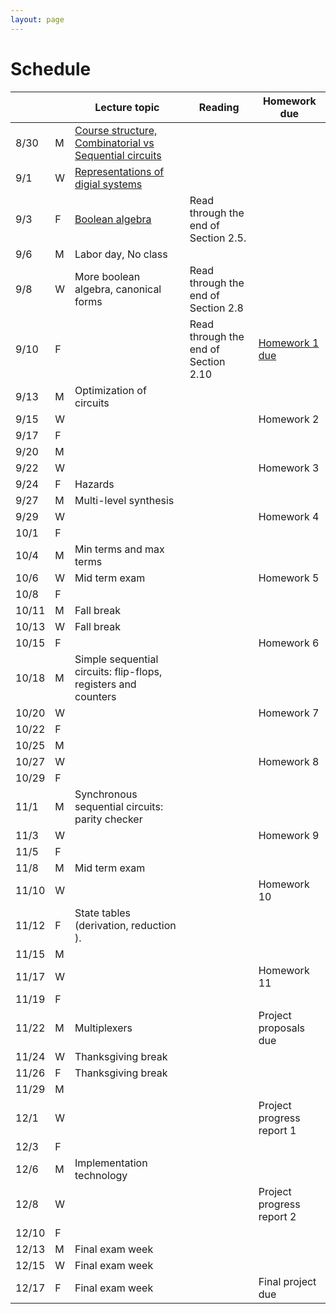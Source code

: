 ```yaml
---
layout: page
---
```

# Schedule

|       |   | Lecture topic                                                                                                                    | Reading                               | Homework due                                             |
| ----- | - | --------------------------------------------------------------                                                                   | ------------------------------------- | -------------------------                                |
| 8/30  | M | [Course structure, Combinatorial vs Sequential circuits]({{site.baseurl}}/slides/2021-08-29-what-to-expect-from-the-course.html) |                                       |                                                          |
| 9/1   | W | [Representations of digial systems]({{site.baseurl}}/slides/2021-09-01-boolean-algebra.html)                                     |                                       |                                                          |
| 9/3   | F | [Boolean algebra]({{site.baseurl}}/slides/2021-09-03-boolean-algebra.html)                                                       | Read through the end of Section 2.5.  |                                                          |
| 9/6   | M | Labor day, No class                                                                                                              |                                       |                                                          |
| 9/8   | W | More boolean algebra, canonical forms                                                                                            | Read through the end of Section 2.8   |                                                          |
| 9/10  | F |                                                                                                                                  | Read through the end of Section 2.10  | [Homework 1 due]({{site.baseurl}}/homeworks/hw1/hw1.pdf) |
| 9/13  | M | Optimization of circuits                                                                                                         |                                       |                                                          |
| 9/15  | W |                                                                                                                                  |                                       | Homework 2                                               |
| 9/17  | F |                                                                                                                                  |                                       |                                                          |
| 9/20  | M |                                                                                                                                  |                                       |                                                          |
| 9/22  | W |                                                                                                                                  |                                       | Homework 3                                               |
| 9/24  | F | Hazards                                                                                                                          |                                       |                                                          |
| 9/27  | M | Multi-level synthesis                                                                                                            |                                       |                                                          |
| 9/29  | W |                                                                                                                                  |                                       | Homework 4                                               |
| 10/1  | F |                                                                                                                                  |                                       |                                                          |
| 10/4  | M | Min terms and max terms                                                                                                          |                                       |                                                          |
| 10/6  | W | Mid term exam                                                                                                                    |                                       | Homework 5                                               |
| 10/8  | F |                                                                                                                                  |                                       |                                                          |
| 10/11 | M | Fall break                                                                                                                       |                                       |                                                          |
| 10/13 | W | Fall break                                                                                                                       |                                       |                                                          |
| 10/15 | F |                                                                                                                                  |                                       | Homework 6                                               |
| 10/18 | M | Simple sequential circuits: flip-flops, registers and counters                                                                   |                                       |                                                          |
| 10/20 | W |                                                                                                                                  |                                       | Homework 7                                               |
| 10/22 | F |                                                                                                                                  |                                       |                                                          |
| 10/25 | M |                                                                                                                                  |                                       |                                                          |
| 10/27 | W |                                                                                                                                  |                                       | Homework 8                                               |
| 10/29 | F |                                                                                                                                  |                                       |                                                          |
| 11/1  | M | Synchronous sequential circuits: parity checker                                                                                  |                                       |                                                          |
| 11/3  | W |                                                                                                                                  |                                       | Homework 9                                               |
| 11/5  | F |                                                                                                                                  |                                       |                                                          |
| 11/8  | M | Mid term exam                                                                                                                    |                                       |                                                          |
| 11/10 | W |                                                                                                                                  |                                       | Homework 10                                              |
| 11/12 | F | State tables (derivation, reduction ).                                                                                           |                                       |                                                          |
| 11/15 | M |                                                                                                                                  |                                       |                                                          |
| 11/17 | W |                                                                                                                                  |                                       | Homework 11                                              |
| 11/19 | F |                                                                                                                                  |                                       |                                                          |
| 11/22 | M | Multiplexers                                                                                                                     |                                       | Project proposals due                                    |
| 11/24 | W | Thanksgiving break                                                                                                               |                                       |                                                          |
| 11/26 | F | Thanksgiving break                                                                                                               |                                       |                                                          |
| 11/29 | M |                                                                                                                                  |                                       |                                                          |
| 12/1  | W |                                                                                                                                  |                                       | Project progress report 1                                |
| 12/3  | F |                                                                                                                                  |                                       |                                                          |
| 12/6  | M | Implementation technology                                                                                                        |                                       |                                                          |
| 12/8  | W |                                                                                                                                  |                                       | Project progress report 2                                |
| 12/10 | F |                                                                                                                                  |                                       |                                                          |
| 12/13 | M | Final exam week                                                                                                                  |                                       |                                                          |
| 12/15 | W | Final exam week                                                                                                                  |                                       |                                                          |
| 12/17 | F | Final exam week                                                                                                                  |                                       | Final project due                                        |
